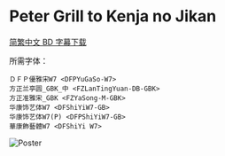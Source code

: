 # Peter Grill to Kenja no Jikan

[简繁中文 BD 字幕下载](https://github.com/Nekomoekissaten-SUB/Nekomoekissaten-poi-Subs/releases/download/pre/Petergrill_BD_zho.7z)

所需字体：
```
ＤＦＰ優雅宋W7 <DFPYuGaSo-W7>
方正兰亭圆_GBK_中 <FZLanTingYuan-DB-GBK>
方正准雅宋_GBK <FZYaSong-M-GBK>
华康饰艺体W7 <DFShiYiW7-GB>
华康饰艺体W7(P) <DFPShiYiW7-GB>
華康飾藝體W7 <DFShiYi W7>
```

![Poster](http://nekomoe.pages.dev/images/2020-07/petergrill.jpg)